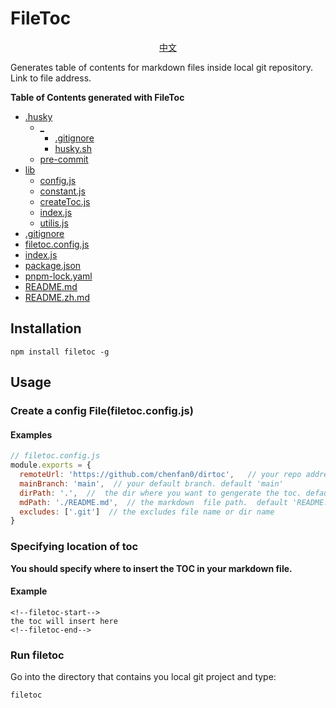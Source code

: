 # FileToc
<div align=center> 

  [中文](https://github.com/chenfan0/filetoc/blob/main/README.zh.md)
<div align=left>
Generates table of contents for markdown files inside local git repository. Link to file address.

**Table of Contents generated with FileToc**
<!--filetoc-start-->
- [.husky](https://github.com/chenfan0/filetoc/tree/main/.husky)
  - [_](https://github.com/chenfan0/filetoc/tree/main/.husky/_)
    - [.gitignore](https://github.com/chenfan0/filetoc/tree/main/.husky/_/.gitignore)
    - [husky.sh](https://github.com/chenfan0/filetoc/tree/main/.husky/_/husky.sh)
  - [pre-commit](https://github.com/chenfan0/filetoc/tree/main/.husky/pre-commit)
- [lib](https://github.com/chenfan0/filetoc/tree/main/lib)
  - [config.js](https://github.com/chenfan0/filetoc/tree/main/lib/config.js)
  - [constant.js](https://github.com/chenfan0/filetoc/tree/main/lib/constant.js)
  - [createToc.js](https://github.com/chenfan0/filetoc/tree/main/lib/createToc.js)
  - [index.js](https://github.com/chenfan0/filetoc/tree/main/lib/index.js)
  - [utilis.js](https://github.com/chenfan0/filetoc/tree/main/lib/utilis.js)
- [.gitignore](https://github.com/chenfan0/filetoc/blob/main/.gitignore)
- [filetoc.config.js](https://github.com/chenfan0/filetoc/blob/main/filetoc.config.js)
- [index.js](https://github.com/chenfan0/filetoc/blob/main/index.js)
- [package.json](https://github.com/chenfan0/filetoc/blob/main/package.json)
- [pnpm-lock.yaml](https://github.com/chenfan0/filetoc/blob/main/pnpm-lock.yaml)
- [README.md](https://github.com/chenfan0/filetoc/blob/main/README.md)
- [README.zh.md](https://github.com/chenfan0/filetoc/blob/main/README.zh.md)
<!--filetoc-end-->

## Installation
```shell
npm install filetoc -g
```
## Usage

### Create a config File(filetoc.config.js)
#### Examples
```js
// filetoc.config.js
module.exports = {
  remoteUrl: 'https://github.com/chenfan0/dirtoc',   // your repo address
  mainBranch: 'main',  // your default branch. default 'main'
  dirPath: '.',  //  the dir where you want to gengerate the toc. default '.'
  mdPath: './README.md',  // the markdown  file path.  default 'README.md'
  excludes: ['.git']  // the excludes file name or dir name
}
```
### Specifying location of toc
**You should specify where to insert the TOC in your markdown file.**
#### Example
```
<!--filetoc-start-->
the toc will insert here
<!--filetoc-end-->
```
### Run filetoc
Go into the directory that contains you local git project and type:
```
filetoc
```
